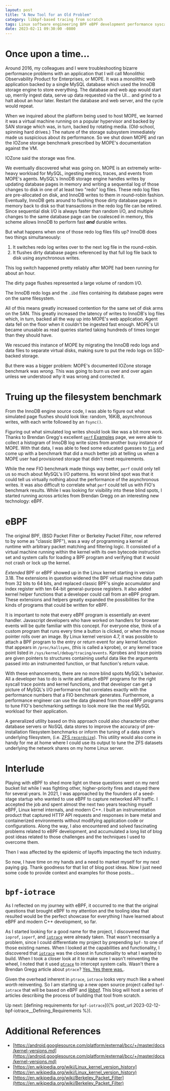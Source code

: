 ```yaml
---
layout: post
title: "A New Tool for an Old Problem"
category: libbpf-based tracing from scratch
tags: Linux software engineering BPF eBPF development performance syscall libbpf filesystems benchmarks fio
date: 2023-02-11 09:30:00 -0800
---
```


# Once upon a time...

Around 2016, my colleagues and I were troubleshooting bizarre performance problems with an application that I will call Monolithic Observability Product for Enterprises, or MOPE.  It was a monolithic web application backed by a single MySQL database which used the InnoDB storage engine to store everything.  The database and web app would start up, merrily ingest data, serve up data requested via the UI... and grind to a halt about an hour later.  Restart the database and web server, and the cycle would repeat.

When we inquired about the platform being used to host MOPE, we learned it was a virtual machine running on a popular hypervisor and backed by SAN storage which was, in turn, backed by rotating media.  (Old-school, spinning hard drives.)  The nature of the storage subsystem immediately made us suspicious about _its_ performance. So we shut down MOPE and ran the IOZone storage benchmark prescribed by MOPE's documentation against the VM.

IOZone said the storage was fine.

We eventually discovered what was going on. MOPE is an extremely write-heavy workload for MySQL, ingesting metrics, traces, and events from MOPE's agents.  MySQL's InnoDB storage engine handles writes by updating database pages in memory and writing a sequential log of those changes to disk in one of at least two "redo" log files.  These redo log files are pre-allocated on disk, and InnoDB writes to them in round-robin fashion. Eventually, InnoDB gets around to flushing those dirty database pages in memory back to disk so that transactions in the redo log file can be retired.  Since sequential disk I/O is always faster than random I/O, and multiple changes to the same database page can be coalesced in memory, this scheme allows InnoDB to perform fast _**and**_ durable writes.

But what happens when one of those redo log files fills up?  InnoDB does two things simultaneously:
1. It switches redo log writes over to the next log file in the round-robin.
2. It flushes dirty database pages referenced by that full log file back to disk using asynchronous writes.

This log switch happened pretty reliably after MOPE had been running for about an hour.

The dirty page flushes represented a large volume of random I/O.

The InnoDB redo logs and the `.ibd` files containing its database pages were on the same filesystem.

All of this means greatly increased contention for the same set of disk arms on the SAN.  This greatly increased the latency of writes to InnoDB's log files which, in turn, backed all the way up into MOPE's web application.  Agent data fell on the floor when it couldn't be ingested fast enough.  MOPE's UI became unusable as read queries started taking hundreds of times longer than they should have.

We rescued this instance of MOPE by migrating the InnoDB redo logs and data files to separate virtual disks, making sure to put the redo logs on SSD-backed storage.

But there was a bigger problem: MOPE's documented IOZone storage benchmark was _wrong_.  This was going to burn us over and over again unless we understood _why_ it was wrong and corrected it.

# Truing up the filesystem benchmark

From the InnoDB engine source code, I was able to figure out what simulated page flushes should look like: random, 16KiB, asynchronous writes, with each write followed by an `fsync()`.

Figuring out what simulated log writes should look like was a bit more work.  Thanks to Brendan Gregg's excellent [`perf` Examples](https://www.brendangregg.com/perf.html) page, we were able to collect a histogram of InnoDB log write sizes from another busy instance of MOPE.  With that data, I was able to feed some educated guesses to [`fio`](https://fio.readthedocs.io/en/latest/fio_doc.html) and come up with a benchmark that did a much better job at telling us when a MOPE user had provisioned storage that didn't meet requirements.

While the new FIO benchmark made things way better, `perf` could only tell us so much about MySQL's I/O patterns.  Its worst blind spot was that it could tell us virtually nothing about the performance of the asynchronous writes.  It was also difficult to correlate what `perf` could tell us with FIO's benchmark results.  While I was looking for visibility into these blind spots, I started running across articles from Brendan Gregg on an interesting new technology: eBPF.

# eBPF

The original BPF, (BSD Packet Filter or Berkeley Packet Filter, now referred to by some as "classic BPF"), was a way of programming a kernel at runtime with arbitrary packet matching and filtering logic.  It consisted of a virtual machine running within the kernel with its own bytecode instruction set and system calls for loading a BPF program and verifying that it would not crash or lock up the kernel.

_Extended_ BPF or eBPF showed up in the Linux kernel starting in version 3.18.  The extensions in question widened the BPF virtual machine data path from 32 bits to 64 bits, and replaced classic BPF's single accumulator and index register with ten 64-bit general-purpose registers.  It also added kernel helper functions that a developer could call from an eBPF program.  These extensions and helpers greatly expanded the possibilities for the kinds of programs that could be written for eBPF.

It is important to note that every eBPF program is essentially an event handler.  Javascript developers who have worked on handlers for browser events will be quite familiar with this concept.  For everyone else, think of a custom program that runs every time a button is clicked, or when the mouse pointer rolls over an image.  By Linux kernel version 4.7, it was possible to attach a BPF program to the entry or return event for any kernel function that appears in `/proc/kallsyms`, (this is called a kprobe), or any kernel trace point listed in `/sys/kernel/debug/tracing/events`.  Kprobes and trace points are given pointers to structures containing useful data like the arguments passed into an instrumented function, or that function's return value.

With these enhancements, there are no more blind spots MySQL's behavior.  All a developer has to do is write and attach eBPF programs for the right syscall trace points and kernel functions, and that developer can get a picture of MySQL's I/O performance that correlates exactly with the performance numbers that a FIO benchmark generates.  Furthermore, a performance engineer can use the data gleaned from those eBPF programs to tune FIO's benchmarking settings to look more like the real MySQL workload for their application.

A generalized utility based on this approach could also characterize other database servers or NoSQL data stores to improve the accuracy of pre-installation filesystem benchmarks or inform the tuning of a data store's underlying filesystem, (i.e. [ZFS `recordsize`](https://www.percona.com/blog/mysql-zfs-performance-update/)).  This utility would also come in handy for me at home where I could use its output to tune the ZFS datasets underlying the network shares on my home Linux server.

# Interlude

Playing with eBPF to shed more light on these questions went on my nerd bucket list while I was fighting other, higher-priority fires and stayed there for several years.  In 2021, I was approached by the founders of a seed-stage startup who wanted to use eBPF to capture networked API traffic.  I accepted the job and spent almost the next two years teaching myself eBPF, Linux kernel internals, and modern C++.  I built an instrumentation product that captured HTTP API requests and responses in bare metal and containerized environments without modifying application code or configurations.  Along the way, I also encountered and solved fascinating problems related to eBPF development, and accumulated a long list of blog post ideas related to those challenges and the techniques I used to overcome them.  

Then I was affected by the epidemic of layoffs impacting the tech industry.

So now, I have time on my hands and a need to market myself for my next paying gig.  Thank goodness for that list of blog post ideas.  Now I just need some code to provide context and examples for those posts...

# `bpf-iotrace`

As I reflected on my journey with eBPF, it occurred to me that the original questions that brought eBPF to my attention and the tooling idea that resulted would be the perfect showcase for everything I have learned about eBPF and modern C++ development, so far.

As I started looking for a good name for the project, I discovered that `ioprof`, `ioperf`, and [`iotrace`](https://github.com/nicolasgross/iotrace) were already taken.  That wasn't necessarily a problem, since I could differentiate my project by prepending `bpf-` to one of those existing names.  When I looked at the capabilities and functionality, I discovered that [`iotrace`](https://github.com/nicolasgross/iotrace) was the closest in functionality to what I wanted to build.  When I took a closer look at it to make sure I wasn't reinventing the wheel, I noted that it used [`ptrace`](https://linux.die.net/man/2/ptrace) to intercept system calls.  Wasn't there a Brendan Gregg article about `ptrace`?  [Yes.  Yes there was.](https://www.brendangregg.com/blog/2014-05-11/strace-wow-much-syscall.html).

Given the overhead inherent in `ptrace`, `iotrace` looks very much like a wheel _worth_ reinventing.  So I am starting up a new open source project called `bpf-iotrace` that will be based on eBPF and [libbpf](https://github.com/libbpf/libbpf).  This blog will host a series of articles describing the process of building that tool from scratch.

Up next: [defining requirements for `bpf-iotrace`]({% post_url 2023-02-12-bpf-iotrace__Defining_Requirements %}).

# Additional References
* [https://android.googlesource.com/platform/external/bcc/+/master/docs/kernel-versions.md](https://android.googlesource.com/platform/external/bcc/+/master/docs/kernel-versions.md)
* [https://en.wikipedia.org/wiki/Linux_kernel_version_history](https://en.wikipedia.org/wiki/Linux_kernel_version_history)
* [https://en.wikipedia.org/wiki/Berkeley_Packet_Filter](https://en.wikipedia.org/wiki/Berkeley_Packet_Filter)
